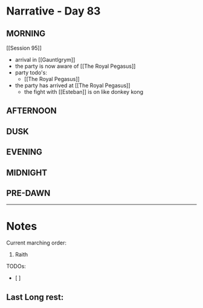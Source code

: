# Narrative - Day 83

## MORNING
[[Session 95]]
- arrival in [[Gauntlgrym]]
- the party is now aware of [[The Royal Pegasus]]
- party todo's:
    - [[The Royal Pegasus]]
- the party has arrived at [[The Royal Pegasus]]
    - the fight with [[Esteban]] is on like donkey kong

## AFTERNOON

## DUSK

## EVENING

## MIDNIGHT

## PRE-DAWN

___
# Notes
Current marching order:
1. Raith

TODOs:
- [ ] 
  
Last Long rest:
- 
